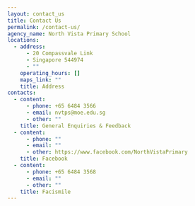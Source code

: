 ```yaml
---
layout: contact_us
title: Contact Us
permalink: /contact-us/
agency_name: North Vista Primary School
locations:
  - address:
      - 20 Compassvale Link
      - Singapore 544974
      - ""
    operating_hours: []
    maps_link: ""
    title: Address
contacts:
  - content:
      - phone: +65 6484 3566
      - email: nvtps@moe.edu.sg
      - other: ""
    title: General Enquiries & Feedback
  - content:
      - phone: ""
      - email: ""
      - other: https://www.facebook.com/NorthVistaPrimary
    title: Facebook
  - content:
      - phone: +65 6484 3568
      - email: ""
      - other: ""
    title: Facismile
---
```

